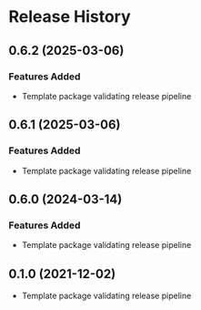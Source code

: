 # Release History

## 0.6.2 (2025-03-06)

### Features Added

* Template package validating release pipeline

## 0.6.1 (2025-03-06)

### Features Added

* Template package validating release pipeline

## 0.6.0 (2024-03-14)

### Features Added
* Template package validating release pipeline

## 0.1.0 (2021-12-02)

* Template package validating release pipeline

